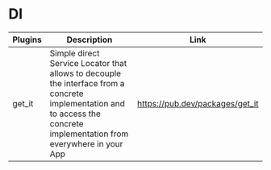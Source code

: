 # DI

| Plugins | Description | Link |
| --- | --- | --- |
| get_it | Simple direct Service Locator that allows to decouple the interface from a concrete implementation and to access the concrete implementation from everywhere in your App | https://pub.dev/packages/get_it |
